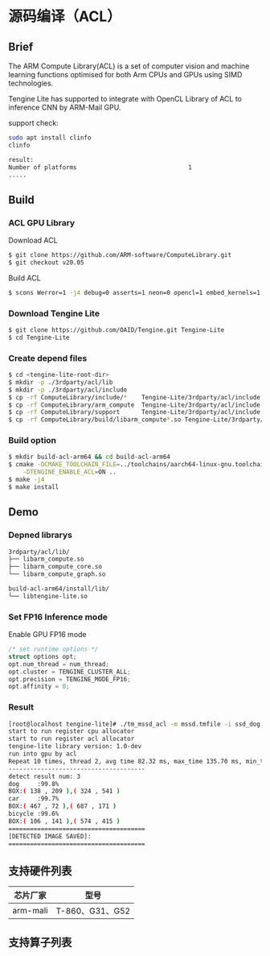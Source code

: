 # 源码编译（ACL）

## Brief

The ARM Compute Library(ACL) is a set of computer vision and machine learning functions optimised for both Arm CPUs and GPUs using SIMD technologies.

Tengine Lite has supported to integrate with OpenCL Library of ACL to inference CNN by ARM-Mail GPU.

support check:

```bash
sudo apt install clinfo
clinfo

result:
Number of platforms                               1
.....
```

## Build

### ACL GPU Library

Download ACL

```bash
$ git clone https://github.com/ARM-software/ComputeLibrary.git
$ git checkout v20.05
```

Build ACL 

```bash
$ scons Werror=1 -j4 debug=0 asserts=1 neon=0 opencl=1 embed_kernels=1 os=linux arch=arm64-v8a
```

### Download Tengine Lite

```bash
$ git clone https://github.com/OAID/Tengine.git Tengine-Lite
$ cd Tengine-Lite
```

### Create depend files

```bash
$ cd <tengine-lite-root-dir>
$ mkdir -p ./3rdparty/acl/lib
$ mkdir -p ./3rdparty/acl/include
$ cp -rf ComputeLibrary/include/*    Tengine-Lite/3rdparty/acl/include
$ cp -rf ComputeLibrary/arm_compute  Tengine-Lite/3rdparty/acl/include
$ cp -rf ComputeLibrary/support      Tengine-Lite/3rdparty/acl/include
$ cp -rf ComputeLibrary/build/libarm_compute*.so Tengine-Lite/3rdparty/acl/lib/
```

### Build option

```bash
$ mkdir build-acl-arm64 && cd build-acl-arm64
$ cmake -DCMAKE_TOOLCHAIN_FILE=../toolchains/aarch64-linux-gnu.toolchain.cmake \
	-DTENGINE_ENABLE_ACL=ON ..
$ make -j4
$ make install
```

## Demo

### Depned librarys

```bash
3rdparty/acl/lib/
├── libarm_compute.so
├── libarm_compute_core.so
└── libarm_compute_graph.so

build-acl-arm64/install/lib/
└── libtengine-lite.so
```

### Set FP16 Inference mode

Enable GPU FP16 mode

```c
/* set runtime options */
struct options opt;
opt.num_thread = num_thread;
opt.cluster = TENGINE_CLUSTER_ALL;
opt.precision = TENGINE_MODE_FP16;
opt.affinity = 0;
```

### Result

```bash
[root@localhost tengine-lite]# ./tm_mssd_acl -m mssd.tmfile -i ssd_dog.jpg -t 1 -r 10
start to run register cpu allocator
start to run register acl allocator
tengine-lite library version: 1.0-dev
run into gpu by acl
Repeat 10 times, thread 2, avg time 82.32 ms, max_time 135.70 ms, min_time 74.10 ms
--------------------------------------
detect result num: 3 
dog     :99.8%
BOX:( 138 , 209 ),( 324 , 541 )
car     :99.7%
BOX:( 467 , 72 ),( 687 , 171 )
bicycle :99.6%
BOX:( 106 , 141 ),( 574 , 415 )
======================================
[DETECTED IMAGE SAVED]:
======================================
```

## 支持硬件列表

| 芯片厂家  | 型号      |
| -------- | --------- |
| arm-mali | T-860、G31、G52|

## 支持算子列表
